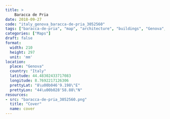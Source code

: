 ```yaml
---
title: > 
    Baracca de Pria
date: 2018-09-27
code: "italy_genova_baracca-de-pria_3052560"
tags: ["baracca-de-pria", "map", "architecture", "buildings", "Genova", "Italy"]
categories: ["Maps"]
draft: false
format:
  width: 210
  height: 297
  unit: 'mm'
location:
  place: "Genova"
  country: "Italy"
  latitude: 44.48302433717083
  longitude: 8.7692217126306
  prettyLat: "8\u00b046'9.198\"E"
  prettyLon: "44\u00b028'58.88\"N"
resources:
- src: "baracca-de-pria_3052560.png"
  title: "Cover"
  name: cover
---
```


